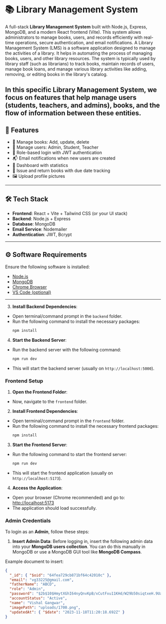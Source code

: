# 📚 Library Management System

A full-stack **Library Management System** built with Node.js, Express, MongoDB, and a modern React frontend (Vite). This system allows administrators to manage books, users, and records efficiently with real-time operations, secure authentication, and email notifications.
A Library Management System (LMS) is a software application designed to manage the activities of a library. It helps in automating the process of managing books, users, and other library resources. The system is typically used by library staff (such as librarians) to track books, maintain records of users, manage book loans, and manage various library activities like adding, removing, or editing books in the library's catalog.

In this specific Library Management System, we focus on features that help manage users (students, teachers, and admins), books, and the flow of information between these entities.
---

## 🚀 Features

- 📖 Manage books: Add, update, delete
- 👤 Manage users: Admin, Student, Teacher
- 🔐 Role-based login with JWT authentication
- 📬 Email notifications when new users are created
- 🧠 Dashboard with statistics
- 🔄 Issue and return books with due date tracking
- 🖼️ Upload profile pictures

---

## 🛠️ Tech Stack

- **Frontend**: React + Vite + Tailwind CSS (or your UI stack)
- **Backend**: Node.js + Express
- **Database**: MongoDB
- **Email Service**: Nodemailer
- **Authentication**: JWT, Bcrypt

---

## ⚙️ Software Requirements

Ensure the following software is installed:

- [Node.js](https://nodejs.org/)
- [MongoDB](https://www.mongodb.com/)
- [Chrome Browser](https://www.google.com/chrome/)
- [VS Code (optional)](https://code.visualstudio.com/)

---

3. **Install Backend Dependencies**:
- Open terminal/command prompt in the `backend` folder.
- Run the following command to install the necessary packages:
  ```bash
  npm install
  ```

4. **Start the Backend Server**:
- Run the backend server with the following command:
  ```bash
  npm run dev
  ```
- This will start the backend server (usually on `http://localhost:5000`).

### Frontend Setup

1. **Open the Frontend Folder**:
- Now, navigate to the `frontend` folder.

2. **Install Frontend Dependencies**:
- Open terminal/command prompt in the `frontend` folder.
- Run the following command to install the necessary frontend packages:
  ```bash
  npm install
  ```

3. **Start the Frontend Server**:
- Run the following command to start the frontend server:
  ```bash
  npm run dev
  ```
- This will start the frontend application (usually on `http://localhost:5173`).

4. **Access the Application**:
- Open your browser (Chrome recommended) and go to: [http://localhost:5173](http://localhost:5173)
- The application should load successfully.

### Admin Credentials

To login as an **Admin**, follow these steps:

1. **Insert Admin Data**:
Before logging in, insert the following admin data into your **MongoDB users collection**. You can do this manually in MongoDB or use a MongoDB GUI tool like **MongoDB Compass**.

Example document to insert:
```json
{
  "_id": { "$oid": "64fea729cb871bf64c42010c" },
  "email": "vg33225@gmail.com",
  "fatherName": "ABCD",
  "role": "Admin",
  "password": "$2b$10$HmytXGhI64nyQnvKpB/xCutFxu11KHd/W29b50siqtxeH.9UaaUhO",
  "accountStatus": "Active",
  "name": "Vishal Gangwar",
  "imagePath": "uploads/1700.png",
  "updatedAt": { "$date": "2023-11-18T11:20:18.692Z" }
}
